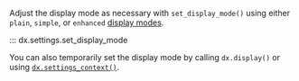 Adjust the display mode as necessary with `set_display_mode()` using either `plain`, `simple`, or `enhanced` [display modes](https://noteable-io.github.io/dx/reference/display_modes/).

::: dx.settings.set_display_mode

You can also temporarily set the display mode by calling `dx.display()` or using [`dx.settings_context()`](https://noteable-io.github.io/dx/reference/settings/).
